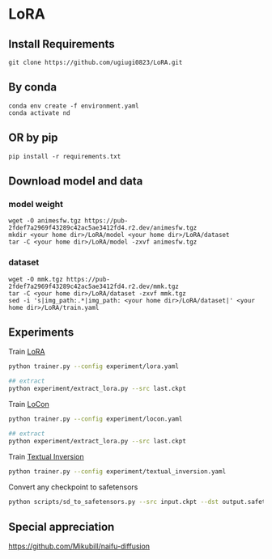 # LoRA



## Install Requirements
```
git clone https://github.com/ugiugi0823/LoRA.git
```

## By conda
```
conda env create -f environment.yaml
conda activate nd
```
## OR by pip
```
pip install -r requirements.txt
```


## Download model and data
### model weight
```
wget -O animesfw.tgz https://pub-2fdef7a2969f43289c42ac5ae3412fd4.r2.dev/animesfw.tgz
mkdir <your home dir>/LoRA/model <your home dir>/LoRA/dataset
tar -C <your home dir>/LoRA/model -zxvf animesfw.tgz
```
### dataset
```
wget -O mmk.tgz https://pub-2fdef7a2969f43289c42ac5ae3412fd4.r2.dev/mmk.tgz
tar -C <your home dir>/LoRA/dataset -zxvf mmk.tgz
sed -i 's|img_path:.*|img_path: <your home dir>/LoRA/dataset|' <your home dir>/LoRA/train.yaml
```


## Experiments

Train [LoRA](https://arxiv.org/abs/2106.09685)

```bash
python trainer.py --config experiment/lora.yaml

## extract 
python experiment/extract_lora.py --src last.ckpt
```

Train [LoCon](https://github.com/KohakuBlueleaf/LoCon)

```bash
python trainer.py --config experiment/locon.yaml

## extract 
python experiment/extract_lora.py --src last.ckpt
```

Train [Textual Inversion](https://textual-inversion.github.io)

```bash
python trainer.py --config experiment/textual_inversion.yaml
```

Convert any checkpoint to safetensors
```bash
python scripts/sd_to_safetensors.py --src input.ckpt --dst output.safetensors
```



## Special appreciation
https://github.com/Mikubill/naifu-diffusion


